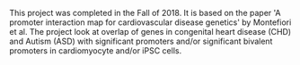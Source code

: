 This project was completed in the Fall of 2018. It is based on the paper 'A promoter interaction map for cardiovascular disease genetics' by Montefiori et al.
The project look at overlap of genes in congenital heart disease (CHD) and Autism (ASD) with significant promoters and/or significant bivalent promoters in cardiomyocyte and/or iPSC cells. 
